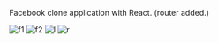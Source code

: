Facebook clone application with React. (router added.)

![f1](https://github.com/shafakyildiz/facebook/assets/29509461/2f19eac3-6a85-4564-9e3b-ab6f619d8840)
![f2](https://github.com/shafakyildiz/facebook/assets/29509461/d45b80a7-4079-4782-8836-255ba7a57fb2)
![l](https://github.com/shafakyildiz/facebook/assets/29509461/3d2959c2-5e59-46b8-9f7b-6f2854b69c58)
![r](https://github.com/shafakyildiz/facebook/assets/29509461/f6a1d746-9a85-4ea4-9435-401be5cc0203)
